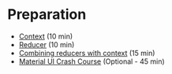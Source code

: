 # Preparation

- [Context](https://react.dev/learn/passing-data-deeply-with-context) (10 min)
- [Reducer](https://react.dev/learn/extracting-state-logic-into-a-reducer) (10 min)
- [Combining reducers with context](https://react.dev/learn/scaling-up-with-reducer-and-context) (15 min)
- [Material UI Crash Course](https://www.youtube.com/watch?v=3quQ6KNGUh0) (Optional - 45 min)
